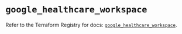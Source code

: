 # `google_healthcare_workspace`

Refer to the Terraform Registry for docs: [`google_healthcare_workspace`](https://registry.terraform.io/providers/hashicorp/google-beta/6.17.0/docs/resources/google_healthcare_workspace).
